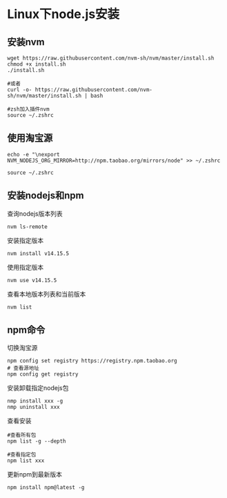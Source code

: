 # Linux下node.js安装

## 安装nvm

```
wget https://raw.githubusercontent.com/nvm-sh/nvm/master/install.sh
chmod +x install.sh
./install.sh

#或者
curl -o- https://raw.githubusercontent.com/nvm-sh/nvm/master/install.sh | bash

#zsh加入插件nvm
source ~/.zshrc
```

## 使用淘宝源

```
echo -e "\nexport NVM_NODEJS_ORG_MIRROR=http://npm.taobao.org/mirrors/node" >> ~/.zshrc

source ~/.zshrc
```

## 安装nodejs和npm

查询nodejs版本列表

```
nvm ls-remote
```

安装指定版本

```
nvm install v14.15.5
```

使用指定版本

```
nvm use v14.15.5
```

查看本地版本列表和当前版本

```
nvm list
```

## npm命令

切换淘宝源

```
npm config set registry https://registry.npm.taobao.org
# 查看源地址
npm config get registry
```

安装卸载指定nodejs包

```
nmp install xxx -g
nmp uninstall xxx
```

查看安装

```
#查看所有包
npm list -g --depth

#查看指定包
npm list xxx
```

更新npm到最新版本

```
npm install npm@latest -g
```
